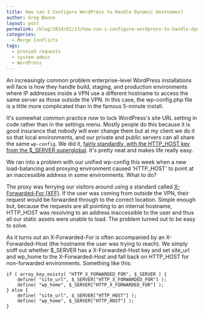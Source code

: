 ```yaml
---
title: How can I Configure WordPress to Handle Dynamic Hostnames?
author: Greg Boone
layout: post
permalink: /blog/2014/02/13/how-can-i-configure-wordpress-to-handle-dynamic-hostnames
categories:
  - Merge Conflicts
tags:
  - proxied requests
  - system admin
  - WordPress
---
```

An increasingly common problem enterprise-level WordPress installations will face is how they handle build, staging, and production environments where IP addresses inside a VPN use a different hostname to access the same server as those outside the VPN. In this case, the wp-config.php file is a little more complicated than in the famous 5-minute install.  
<!--more-->


It's somewhat common practice now to lock WordPress's site URL setting in code rather than in the settings menu. Mostly people do this because it is good insurance that nobody will ever change them but at my client we do it so that local environments, and our private and public servers can all share the same `wp-config`. We did it, [fairly standardly, with the HTTP\_HOST key from the $\_SERVER superglobal][1]. It's pretty neat and makes life really easy.

We ran into a problem with our unified wp-config this week when a new load-balancing and proxying environment caused &#8216;HTTP_HOST' to point at an inaccessible address in some environments. What to do?

The proxy was ferrying our visitors around using a standard called [X-Forwarded-For (XFF)][2]. If the user was coming from outside the VPN, their request would be forwarded through to the correct location. Simple enough but, because the requests are all pointing to an internal hostname, HTTP_HOST was resolving to an address inaccessible to the user and thus all our static assets were unable to load. The problem turned out to be easy to solve.

As it turns out an X-Forwarded-For is often accompanied by an X-Forwarded-Host (the hostname the user was trying to reach). We simply sniff out whether $\_SERVER has a X-Forwarded-Host key and set site\_url and wp\_home to the X-Forwarded-Host and fall back on HTTP\_HOST for non-forwarded environments. Something like this:

    if ( array_key_exists( "HTTP_X_FORWARDED_FOR", $_SERVER ) {
        define( "site_url", $_SERVER["HTTP_X_FORWARDED_FOR"] );
        define( "wp_home", $_SERVER["HTTP_X_FORWARDED_FOR"] );
    } else {
        define( "site_url", $_SERVER["HTTP_HOST"] );
        define( "wp_home", $_SERVER["HTTP_HOST"] );
    }

 [1]: http://codex.wordpress.org/Editing_wp-config.php "Editing WP-Config.pgp"
 [2]: http://en.wikipedia.org/wiki/X-Forwarded-For "X-Forwarded For, Wikipedia"
